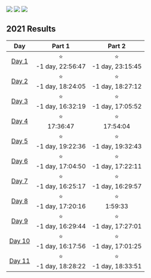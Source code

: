 ![](https://img.shields.io/badge/day%20📅-10-blue) ![](https://img.shields.io/badge/days%20completed%20✔-10-red) ![](https://img.shields.io/badge/stars%20⭐-20-yellow)

<!--- advent_readme_stars table --->
## 2021 Results

| Day | Part 1 | Part 2 |
| :---: | :---: | :---: |
| [Day 1](https://adventofcode.com/2021/day/1) | ⭐<br>-1 day, 22:56:47 | ⭐<br>-1 day, 23:15:45 |
| [Day 2](https://adventofcode.com/2021/day/2) | ⭐<br>-1 day, 18:24:05 | ⭐<br>-1 day, 18:27:12 |
| [Day 3](https://adventofcode.com/2021/day/3) | ⭐<br>-1 day, 16:32:19 | ⭐<br>-1 day, 17:05:52 |
| [Day 4](https://adventofcode.com/2021/day/4) | ⭐<br>17:36:47 | ⭐<br>17:54:04 |
| [Day 5](https://adventofcode.com/2021/day/5) | ⭐<br>-1 day, 19:22:36 | ⭐<br>-1 day, 19:32:43 |
| [Day 6](https://adventofcode.com/2021/day/6) | ⭐<br>-1 day, 17:04:50 | ⭐<br>-1 day, 17:22:11 |
| [Day 7](https://adventofcode.com/2021/day/7) | ⭐<br>-1 day, 16:25:17 | ⭐<br>-1 day, 16:29:57 |
| [Day 8](https://adventofcode.com/2021/day/8) | ⭐<br>-1 day, 17:20:16 | ⭐<br>1:59:33 |
| [Day 9](https://adventofcode.com/2021/day/9) | ⭐<br>-1 day, 16:29:44 | ⭐<br>-1 day, 17:27:01 |
| [Day 10](https://adventofcode.com/2021/day/10) | ⭐<br>-1 day, 16:17:56 | ⭐<br>-1 day, 17:01:25 |
| [Day 11](https://adventofcode.com/2021/day/11) | ⭐<br>-1 day, 18:28:22 | ⭐<br>-1 day, 18:33:51 |
<!--- advent_readme_stars table --->

